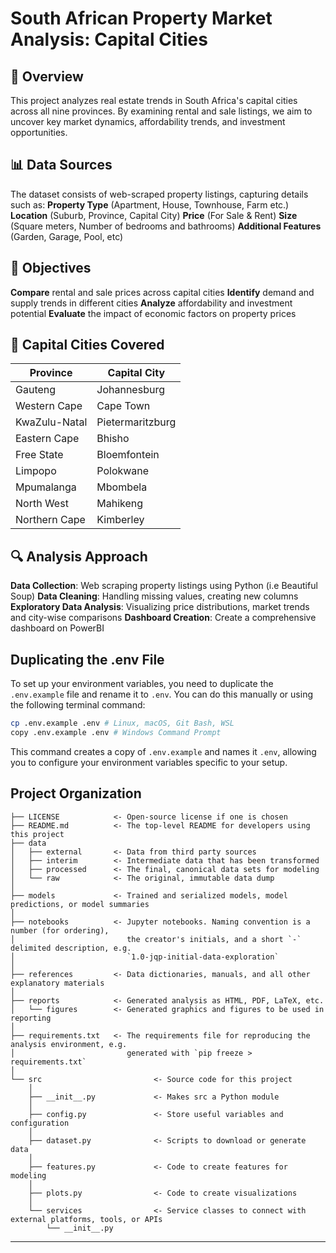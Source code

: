 # South African Property Market Analysis: Capital Cities

## 📌 Overview
This project analyzes real estate trends in South Africa's capital cities across all nine provinces. By examining rental and sale listings, we aim to uncover key market dynamics, affordability trends, and investment opportunities.


## 📊 Data Sources
The dataset consists of web-scraped property listings, capturing details such as: 
**Property Type** (Apartment, House, Townhouse, Farm etc.)
**Location** (Suburb, Province, Capital City)
**Price** (For Sale & Rent)
**Size** (Square meters, Number of bedrooms and bathrooms)
**Additional Features** (Garden, Garage, Pool, etc)


## 🎯 Objectives
**Compare** rental and sale prices across capital cities
**Identify** demand and supply trends in different cities
**Analyze** affordability and investment potential
**Evaluate** the impact of economic factors on property prices


## 🌆 Capital Cities Covered 
| Province | Capital City |
|----------|-------------|
| Gauteng | Johannesburg |
| Western Cape | Cape Town |
| KwaZulu-Natal | Pietermaritzburg |
| Eastern Cape | Bhisho |
| Free State | Bloemfontein |
| Limpopo | Polokwane |
| Mpumalanga | Mbombela |
| North West | Mahikeng |
| Northern Cape | Kimberley |

## 🔍 Analysis Approach
**Data Collection**: Web scraping property listings using Python (i.e Beautiful Soup)
**Data Cleaning**: Handling missing values, creating new columns
**Exploratory Data Analysis**: Visualizing price distributions, market trends and city-wise comparisons
**Dashboard Creation**: Create a comprehensive dashboard on PowerBI

## Duplicating the .env File
To set up your environment variables, you need to duplicate the `.env.example` file and rename it to `.env`. You can do this manually or using the following terminal command:

```bash
cp .env.example .env # Linux, macOS, Git Bash, WSL
copy .env.example .env # Windows Command Prompt
```

This command creates a copy of `.env.example` and names it `.env`, allowing you to configure your environment variables specific to your setup.


## Project Organization

```
├── LICENSE            <- Open-source license if one is chosen
├── README.md          <- The top-level README for developers using this project
├── data
│   ├── external       <- Data from third party sources
│   ├── interim        <- Intermediate data that has been transformed
│   ├── processed      <- The final, canonical data sets for modeling
│   └── raw            <- The original, immutable data dump
│
├── models             <- Trained and serialized models, model predictions, or model summaries
│
├── notebooks          <- Jupyter notebooks. Naming convention is a number (for ordering),
│                         the creator's initials, and a short `-` delimited description, e.g.
│                         `1.0-jqp-initial-data-exploration`
│
├── references         <- Data dictionaries, manuals, and all other explanatory materials
│
├── reports            <- Generated analysis as HTML, PDF, LaTeX, etc.
│   └── figures        <- Generated graphics and figures to be used in reporting
│
├── requirements.txt   <- The requirements file for reproducing the analysis environment, e.g.
│                         generated with `pip freeze > requirements.txt`
│
└── src                         <- Source code for this project
    │
    ├── __init__.py             <- Makes src a Python module
    │
    ├── config.py               <- Store useful variables and configuration
    │
    ├── dataset.py              <- Scripts to download or generate data
    │
    ├── features.py             <- Code to create features for modeling  
    │
    ├── plots.py                <- Code to create visualizations 
    │
    └── services                <- Service classes to connect with external platforms, tools, or APIs
        └── __init__.py 
```

--------